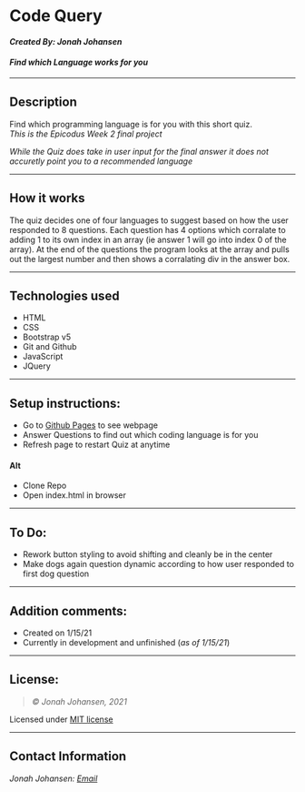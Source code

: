 # Code Query
#### *Created By: Jonah Johansen*
#### *Find which Language works for you*

* * *

## Description  
Find which programming language is for you with this short quiz.   
*This is the Epicodus Week 2 final project*   
   
*While the Quiz does take in user input for the final answer it does not accuretly point you to a recommended language*<br>

* * *
## How it works
The quiz decides one of four languages to suggest based on how the user responded to 8 questions. Each question has 4 options which corralate to adding 1 to its own index in an array (ie answer 1 will go into index 0 of the array). At the end of the questions the program looks at the array and pulls out the largest number and then shows a corralating div in the answer box. 

* * *
## Technologies used
* HTML
* CSS
* Bootstrap v5
* Git and Github
* JavaScript
* JQuery

* * *

## Setup instructions:  
* Go to [Github Pages](https://jjohan-work.github.io/CodeQuery/) to see webpage
* Answer Questions to find out which coding language is for you
* Refresh page to restart Quiz at anytime
#### Alt
* Clone Repo
* Open index.html in browser
* * *

## To Do:
* Rework button styling to avoid shifting and cleanly be in the center
* Make dogs again question dynamic according to how user responded to first dog question

* * *

## Addition comments:
* Created on 1/15/21  
* Currently in development and unfinished (*as of 1/15/21*)

* * *

## License:
> *&copy; Jonah Johansen, 2021*

Licensed under [MIT license](https://mit-license.org/)

* * *

## Contact Information
_Jonah Johansen: [Email](johansenjonah+git@gmail.com)_